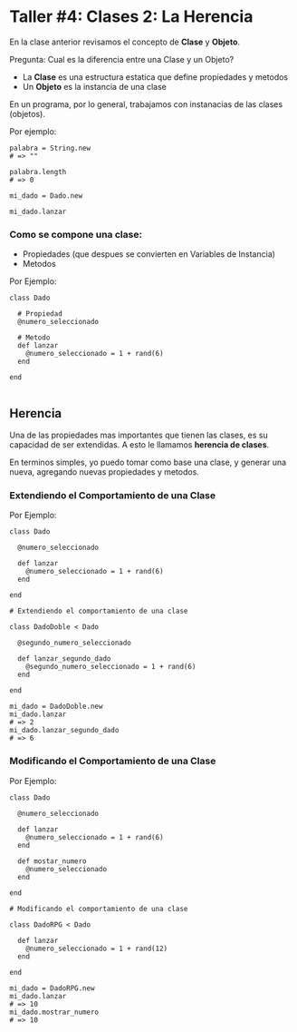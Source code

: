 # Taller #4: Clases 2: La Herencia

En la clase anterior revisamos el concepto de **Clase** y **Objeto**.

Pregunta: Cual es la diferencia entre una Clase y un Objeto?

- La **Clase** es una estructura estatica que define propiedades y metodos
- Un **Objeto** es la instancia de una clase

En un programa, por lo general, trabajamos con instanacias de las clases (objetos).

Por ejemplo: 
```
palabra = String.new
# => ""

palabra.length
# => 0 
``` 


```
mi_dado = Dado.new

mi_dado.lanzar
```

### Como se compone una clase:

- Propiedades (que despues se convierten en Variables de Instancia)
- Metodos

Por Ejemplo:

```
class Dado
  
  # Propiedad
  @numero_seleccionado
  
  # Metodo
  def lanzar
    @numero_seleccionado = 1 + rand(6)
  end

end
  
```

## Herencia

Una de las propiedades mas importantes que tienen las clases, es su capacidad de ser extendidas. A esto le llamamos **herencia de clases**.

En terminos simples, yo puedo tomar como base una clase, y generar una nueva, agregando nuevas propiedades y metodos.

### Extendiendo el Comportamiento de una Clase

Por Ejemplo:
```
class Dado

  @numero_seleccionado

  def lanzar
    @numero_seleccionado = 1 + rand(6)
  end

end

# Extendiendo el comportamiento de una clase

class DadoDoble < Dado

  @segundo_numero_seleccionado

  def lanzar_segundo_dado
    @segundo_numero_seleccionado = 1 + rand(6)
  end

end

mi_dado = DadoDoble.new
mi_dado.lanzar
# => 2
mi_dado.lanzar_segundo_dado
# => 6

```


### Modificando el Comportamiento de una Clase
Por Ejemplo:
```
class Dado

  @numero_seleccionado

  def lanzar
    @numero_seleccionado = 1 + rand(6)
  end

  def mostar_numero
    @numero_seleccionado
  end

end

# Modificando el comportamiento de una clase

class DadoRPG < Dado

  def lanzar
    @numero_seleccionado = 1 + rand(12)
  end

end

mi_dado = DadoRPG.new
mi_dado.lanzar
# => 10
mi_dado.mostrar_numero
# => 10

```

